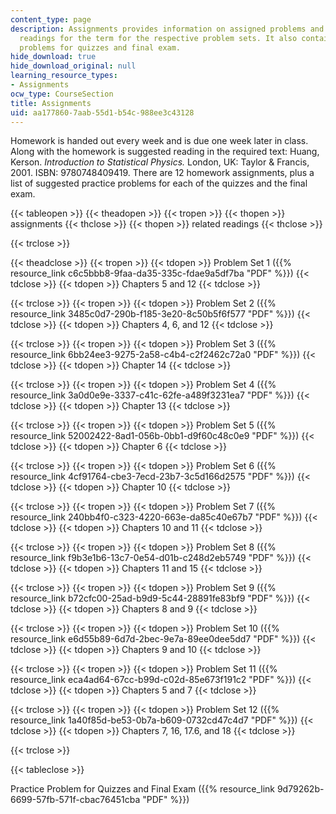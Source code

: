 ```yaml
---
content_type: page
description: Assignments provides information on assigned problems and the related
  readings for the term for the respective problem sets. It also contains practice
  problems for quizzes and final exam.
hide_download: true
hide_download_original: null
learning_resource_types:
- Assignments
ocw_type: CourseSection
title: Assignments
uid: aa177860-7aab-55d1-b54c-988ee3c43128
---
```


Homework is handed out every week and is due one week later in class. Along with the homework is suggested reading in the required text: Huang, Kerson. _Introduction to Statistical Physics._ London, UK: Taylor & Francis, 2001. ISBN: 9780748409419. There are 12 homework assignments, plus a list of suggested practice problems for each of the quizzes and the final exam.

{{< tableopen >}}
{{< theadopen >}}
{{< tropen >}}
{{< thopen >}}
assignments
{{< thclose >}}
{{< thopen >}}
related readings
{{< thclose >}}

{{< trclose >}}

{{< theadclose >}}
{{< tropen >}}
{{< tdopen >}}
Problem Set 1 ({{% resource_link c6c5bbb8-9faa-da35-335c-fdae9a5df7ba "PDF" %}})
{{< tdclose >}}
{{< tdopen >}}
Chapters 5 and 12
{{< tdclose >}}

{{< trclose >}}
{{< tropen >}}
{{< tdopen >}}
Problem Set 2 ({{% resource_link 3485c0d7-290b-f185-3e20-8c50b5f6f577 "PDF" %}})
{{< tdclose >}}
{{< tdopen >}}
Chapters 4, 6, and 12
{{< tdclose >}}

{{< trclose >}}
{{< tropen >}}
{{< tdopen >}}
Problem Set 3 ({{% resource_link 6bb24ee3-9275-2a58-c4b4-c2f2462c72a0 "PDF" %}})
{{< tdclose >}}
{{< tdopen >}}
Chapter 14
{{< tdclose >}}

{{< trclose >}}
{{< tropen >}}
{{< tdopen >}}
Problem Set 4 ({{% resource_link 3a0d0e9e-3337-c41c-62fe-a489f3231ea7 "PDF" %}})
{{< tdclose >}}
{{< tdopen >}}
Chapter 13
{{< tdclose >}}

{{< trclose >}}
{{< tropen >}}
{{< tdopen >}}
Problem Set 5 ({{% resource_link 52002422-8ad1-056b-0bb1-d9f60c48c0e9 "PDF" %}})
{{< tdclose >}}
{{< tdopen >}}
Chapter 6
{{< tdclose >}}

{{< trclose >}}
{{< tropen >}}
{{< tdopen >}}
Problem Set 6 ({{% resource_link 4cf91764-cbe3-7ecd-23b7-3c5d166d2575 "PDF" %}})
{{< tdclose >}}
{{< tdopen >}}
Chapter 10
{{< tdclose >}}

{{< trclose >}}
{{< tropen >}}
{{< tdopen >}}
Problem Set 7 ({{% resource_link 240bb4f0-c323-4220-663e-da85c40e67b7 "PDF" %}})
{{< tdclose >}}
{{< tdopen >}}
Chapters 10 and 11
{{< tdclose >}}

{{< trclose >}}
{{< tropen >}}
{{< tdopen >}}
Problem Set 8 ({{% resource_link f9b3e1b6-13c7-0e54-d01b-c248d2eb5749 "PDF" %}})
{{< tdclose >}}
{{< tdopen >}}
Chapters 11 and 15
{{< tdclose >}}

{{< trclose >}}
{{< tropen >}}
{{< tdopen >}}
Problem Set 9 ({{% resource_link b72cfc00-25ad-b9d9-5c44-28891fe83bf9 "PDF" %}})
{{< tdclose >}}
{{< tdopen >}}
Chapters 8 and 9
{{< tdclose >}}

{{< trclose >}}
{{< tropen >}}
{{< tdopen >}}
Problem Set 10 ({{% resource_link e6d55b89-6d7d-2bec-9e7a-89ee0dee5dd7 "PDF" %}})
{{< tdclose >}}
{{< tdopen >}}
Chapters 9 and 10
{{< tdclose >}}

{{< trclose >}}
{{< tropen >}}
{{< tdopen >}}
Problem Set 11 ({{% resource_link eca4ad64-67cc-b99d-c02d-85e673f191c2 "PDF" %}})
{{< tdclose >}}
{{< tdopen >}}
Chapters 5 and 7
{{< tdclose >}}

{{< trclose >}}
{{< tropen >}}
{{< tdopen >}}
Problem Set 12 ({{% resource_link 1a40f85d-be53-0b7a-b609-0732cd47c4d7 "PDF" %}})
{{< tdclose >}}
{{< tdopen >}}
Chapters 7, 16, 17.6, and 18
{{< tdclose >}}

{{< trclose >}}

{{< tableclose >}}

Practice Problem for Quizzes and Final Exam ({{% resource_link 9d79262b-6699-57fb-571f-cbac76451cba "PDF" %}})